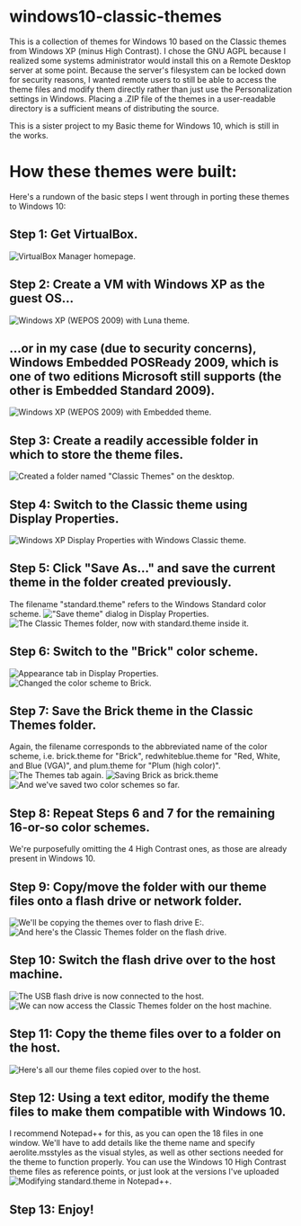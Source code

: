 # windows10-classic-themes
This is a collection of themes for Windows 10 based on the Classic themes from Windows XP (minus High Contrast).
I chose the GNU AGPL because I realized some systems administrator would install this on a Remote Desktop server at some point. Because the server's filesystem can be locked down for security reasons, I wanted remote users to still be able to access the theme files and modify them directly rather than just use the Personalization settings in Windows. Placing a .ZIP file of the themes in a user-readable directory is a sufficient means of distributing the source.

This is a sister project to my Basic theme for Windows 10, which is still in the works.

# How these themes were built:
Here's a rundown of the basic steps I went through in porting these themes to Windows 10:

## Step 1: Get VirtualBox.
![VirtualBox Manager homepage.](images/step1.PNG)

## Step 2: Create a VM with Windows XP as the guest OS…
![Windows XP (WEPOS 2009) with Luna theme.](images/step2a.PNG)
## …or in my case (due to security concerns), Windows Embedded POSReady 2009, which is one of two editions Microsoft still supports (the other is Embedded Standard 2009).
![Windows XP (WEPOS 2009) with Embedded theme.](images/step2b.PNG)

## Step 3: Create a readily accessible folder in which to store the theme files.
![Created a folder named "Classic Themes" on the desktop.](images/step3.PNG)

## Step 4: Switch to the Classic theme using Display Properties.
![Windows XP Display Properties with Windows Classic theme.](images/step4.PNG)

## Step 5: Click "Save As..." and save the current theme in the folder created previously.
The filename "standard.theme" refers to the Windows Standard color scheme.
!["Save theme" dialog in Display Properties.](images/step5a.PNG)
![The Classic Themes folder, now with standard.theme inside it.](images/step5b.PNG)

## Step 6: Switch to the "Brick" color scheme.
![Appearance tab in Display Properties.](images/step6a.PNG)
![Changed the color scheme to Brick.](images/step6b.PNG)

## Step 7: Save the Brick theme in the Classic Themes folder.
Again, the filename corresponds to the abbreviated name of the color scheme, i.e. brick.theme for "Brick", redwhiteblue.theme for "Red, White, and Blue (VGA)", and plum.theme for "Plum (high color)".
![The Themes tab again.](images/step7a.PNG)
![Saving Brick as brick.theme](images/step7b.PNG)
![And we've saved two color schemes so far.](images/step7c.PNG)

## Step 8: Repeat Steps 6 and 7 for the remaining 16-or-so color schemes.
We're purposefully omitting the 4 High Contrast ones, as those are already present in Windows 10.

## Step 9: Copy/move the folder with our theme files onto a flash drive or network folder.
![We'll be copying the themes over to flash drive E:.](images/step9a.PNG)
![And here's the Classic Themes folder on the flash drive.](images/step9b.PNG)

## Step 10: Switch the flash drive over to the host machine.
![The USB flash drive is now connected to the host.](images/step10a.PNG)
![We can now access the Classic Themes folder on the host machine.](images/step10b.PNG)

## Step 11: Copy the theme files over to a folder on the host.
![Here's all our theme files copied over to the host.](images/step11.PNG)

## Step 12: Using a text editor, modify the theme files to make them compatible with Windows 10.
I recommend Notepad++ for this, as you can open the 18 files in one window. We'll have to add details like the theme name and specify aerolite.msstyles as the visual styles, as well as other sections needed for the theme to function properly. You can use the Windows 10 High Contrast theme files as reference points, or just look at the versions I've uploaded
![Modifying standard.theme in Notepad++.](images/step12.PNG)

## Step 13: Enjoy!

